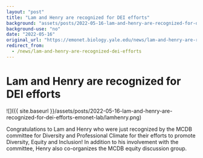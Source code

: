 ```yaml
---
layout: "post"
title: "Lam and Henry are recognized for DEI efforts"
background: "assets/posts/2022-05-16-lam-and-henry-are-recognized-for-dei-efforts-emonet-lab/lamhenry.png"
background-use: "no"
date: "2022-05-16"
original_url: "https://emonet.biology.yale.edu/news/lam-and-henry-are-recognized-dei-efforts"
redirect_from:
  - /news/lam-and-henry-are-recognized-dei-efforts
---
```

# Lam and Henry are recognized for DEI efforts

![]({{ site.baseurl }}/assets/posts/2022-05-16-lam-and-henry-are-recognized-for-dei-efforts-emonet-lab/lamhenry.png)

Congratulations to Lam and Henry who were just recognized by the MCDB committee for Diversity and Professional Climate for their efforts to promote Diversity, Equity and Inclusion! In addition to his involvement with the committee, Henry also co-organizes the MCDB equity discussion group.